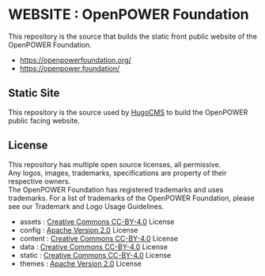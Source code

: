 # WEBSITE : OpenPOWER Foundation #

This repository is the source that builds the static front public website of the OpenPOWER Foundation.

- https://openpowerfoundation.org/
- https://openpower.foundation/

## Static Site ##

This repository is the source used by [HugoCMS](https://gohugo.io/) to build the OpenPOWER public facing website.  

## License ##

This repository has multiple open source licenses, all permissive.  
Any logos, images, trademarks, specifications are property of their respective owners.  
The OpenPOWER Foundation has registered trademarks and uses trademarks.
For a list of trademarks of the OpenPOWER Foundation, please see our Trademark and Logo Usage Guidelines.  

- assets : [Creative Commons CC-BY-4.0](assets/LICENSE) License
- config : [Apache Version 2.0](config/LICENSE) License
- content : [Creative Commons CC-BY-4.0](content/LICENSE) License
- data : [Creative Commons CC-BY-4.0](data/LICENSE) License
- static : [Creative Commons CC-BY-4.0](static/LICENSE) License
- themes : [Apache Version 2.0](theme/LICENSE) License
